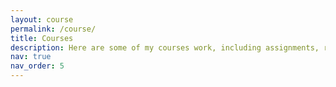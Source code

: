 ```yaml
---
layout: course
permalink: /course/
title: Courses
description: Here are some of my courses work, including assignments, reports and some talks. Most of them are written in Chinese.
nav: true
nav_order: 5
---
```



